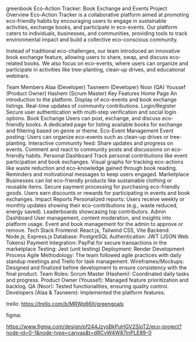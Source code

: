 greenbook
Eco-Action Tracker: Book Exchange and Events
Project Overview
Eco-Action Tracker is a collaborative platform aimed at promoting eco-friendly habits by encouraging users to engage in sustainable activities, exchange books, and participate in eco-events. Our platform caters to individuals, businesses, and communities, providing tools to track environmental impact and build a collective eco-conscious community.

Instead of traditional eco-challenges, our team introduced an innovative book exchange feature, allowing users to share, swap, and discuss eco-related books. We also focus on eco-events, where users can organize and participate in activities like tree-planting, clean-up drives, and educational webinars.

Team Members
Alaa (Developer)
Tasneem (Developer)
Noor (QA)
Youssef (Product Owner)
Hashem (Scrum Master)
Key Features
Home Page
An introduction to the platform.
Display of eco-events and book exchange listings.
Real-time updates of community contributions.
Login/Register
Secure user authentication with multi-step verification and social login options.
Book Exchange
Users can post, exchange, and discuss eco-friendly books.
A dedicated page for listing available books for exchange and filtering based on genre or theme.
Eco-Event Management
Event posting: Users can organize eco-events such as clean-up drives or tree-planting.
Interactive community feed: Share updates and progress on events.
Comment and react to community posts and discussions on eco-friendly habits.
Personal Dashboard
Track personal contributions like event participation and book exchanges.
Visual graphs for tracking eco-actions like waste reduction and eco-knowledge gained through book reading.
Reminders and motivational messages to keep users engaged.
Marketplace
Businesses can list eco-friendly products like sustainable clothing or reusable items.
Secure payment processing for purchasing eco-friendly goods.
Users earn discounts or rewards for participating in events and book exchanges.
Impact Reports
Personalized reports: Users receive weekly or monthly updates showing their eco-contributions (e.g., waste reduced, energy saved).
Leaderboards showcasing top contributors.
Admin Dashboard
User management, content moderation, and insights into platform usage.
Event and book management for the admin to approve or remove.
Tech Stack
Frontend: React.js, Tailwind CSS, Vite
Backend: Node.js, Express.js
Database: PostgreSQL
Authentication: JWT (JSON Web Tokens)
Payment Integration: PayPal for secure transactions in the marketplace
Testing: Jest (unit testing)
Deployment: Render
Development Process
Agile Methodology: The team followed agile practices with daily standup meetings and Trello for task management.
Wireframes/Mockups: Designed and finalized before development to ensure consistency with the final product.
Team Roles:
Scrum Master (Hashem): Coordinated daily tasks and progress.
Product Owner (Youssef): Managed feature prioritization and backlog.
QA (Noor): Tested functionalities, ensuring quality control.
Developers (Alaa & Tasneem): Implemented the platform features.




trello: https://trello.com/b/MRWp66It/greengoals


figma:

https://www.figma.com/design/pf244JzysBkPuHGV2SIoT2/eco-project?node-id=0-1&node-type=canvas&t=dRCvW4W87lnPLE89-0
